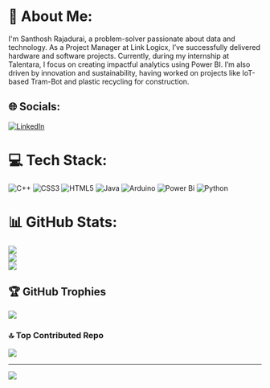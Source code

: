 # 💫 About Me:
I'm Santhosh Rajadurai, a problem-solver passionate about data and technology. As a Project Manager at Link Logicx, I’ve successfully delivered hardware and software projects. Currently, during my internship at Talentara, I focus on creating impactful analytics using Power BI. I’m also driven by innovation and sustainability, having worked on projects like IoT-based Tram-Bot and plastic recycling for construction.


## 🌐 Socials:
[![LinkedIn](https://img.shields.io/badge/LinkedIn-%230077B5.svg?logo=linkedin&logoColor=white)](https://linkedin.com/in/santhosh5605) 

# 💻 Tech Stack:
![C++](https://img.shields.io/badge/c++-%2300599C.svg?style=for-the-badge&logo=c%2B%2B&logoColor=white) ![CSS3](https://img.shields.io/badge/css3-%231572B6.svg?style=for-the-badge&logo=css3&logoColor=white) ![HTML5](https://img.shields.io/badge/html5-%23E34F26.svg?style=for-the-badge&logo=html5&logoColor=white) ![Java](https://img.shields.io/badge/java-%23ED8B00.svg?style=for-the-badge&logo=openjdk&logoColor=white) ![Arduino](https://img.shields.io/badge/-Arduino-00979D?style=for-the-badge&logo=Arduino&logoColor=white) ![Power Bi](https://img.shields.io/badge/power_bi-F2C811?style=for-the-badge&logo=powerbi&logoColor=black) ![Python](https://img.shields.io/badge/python-3670A0?style=for-the-badge&logo=python&logoColor=ffdd54)
# 📊 GitHub Stats:
![](https://github-readme-stats.vercel.app/api?username=Santhosh-5605&theme=dark&hide_border=false&include_all_commits=true&count_private=false)<br/>
![](https://github-readme-streak-stats.herokuapp.com/?user=Santhosh-5605&theme=dark&hide_border=false)<br/>
![](https://github-readme-stats.vercel.app/api/top-langs/?username=Santhosh-5605&theme=dark&hide_border=false&include_all_commits=true&count_private=false&layout=compact)

## 🏆 GitHub Trophies
![](https://github-profile-trophy.vercel.app/?username=Santhosh-5605&theme=radical&no-frame=false&no-bg=false&margin-w=4)

### 🔝 Top Contributed Repo
![](https://github-contributor-stats.vercel.app/api?username=Santhosh-5605&limit=5&theme=dark&combine_all_yearly_contributions=true)

---
[![](https://visitcount.itsvg.in/api?id=Santhosh-5605&icon=0&color=0)](https://visitcount.itsvg.in)

<!-- Proudly created with GPRM ( https://gprm.itsvg.in ) -->
